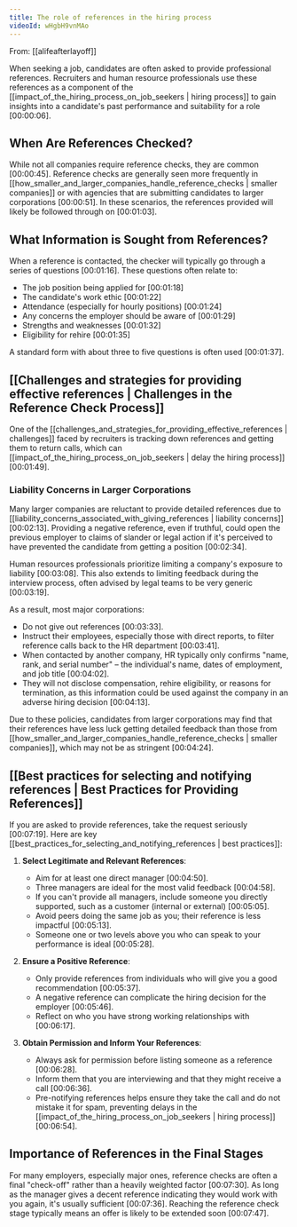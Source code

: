 ```yaml
---
title: The role of references in the hiring process
videoId: wHgbH9vnMAo
---
```


From: [[alifeafterlayoff]] <br/> 

When seeking a job, candidates are often asked to provide professional references. Recruiters and human resource professionals use these references as a component of the [[impact_of_the_hiring_process_on_job_seekers | hiring process]] to gain insights into a candidate's past performance and suitability for a role <a class="yt-timestamp" data-t="00:00:06">[00:00:06]</a>.

## When Are References Checked?

While not all companies require reference checks, they are common <a class="yt-timestamp" data-t="00:00:45">[00:00:45]</a>. Reference checks are generally seen more frequently in [[how_smaller_and_larger_companies_handle_reference_checks | smaller companies]] or with agencies that are submitting candidates to larger corporations <a class="yt-timestamp" data-t="00:00:51">[00:00:51]</a>. In these scenarios, the references provided will likely be followed through on <a class="yt-timestamp" data-t="00:01:03">[00:01:03]</a>.

## What Information is Sought from References?

When a reference is contacted, the checker will typically go through a series of questions <a class="yt-timestamp" data-t="00:01:16">[00:01:16]</a>. These questions often relate to:
*   The job position being applied for <a class="yt-timestamp" data-t="00:01:18">[00:01:18]</a>
*   The candidate's work ethic <a class="yt-timestamp" data-t="00:01:22">[00:01:22]</a>
*   Attendance (especially for hourly positions) <a class="yt-timestamp" data-t="00:01:24">[00:01:24]</a>
*   Any concerns the employer should be aware of <a class="yt-timestamp" data-t="00:01:29">[00:01:29]</a>
*   Strengths and weaknesses <a class="yt-timestamp" data-t="00:01:32">[00:01:32]</a>
*   Eligibility for rehire <a class="yt-timestamp" data-t="00:01:35">[00:01:35]</a>

A standard form with about three to five questions is often used <a class="yt-timestamp" data-t="00:01:37">[00:01:37]</a>.

## [[Challenges and strategies for providing effective references | Challenges in the Reference Check Process]]

One of the [[challenges_and_strategies_for_providing_effective_references | challenges]] faced by recruiters is tracking down references and getting them to return calls, which can [[impact_of_the_hiring_process_on_job_seekers | delay the hiring process]] <a class="yt-timestamp" data-t="00:01:49">[00:01:49]</a>.

### Liability Concerns in Larger Corporations

Many larger companies are reluctant to provide detailed references due to [[liability_concerns_associated_with_giving_references | liability concerns]] <a class="yt-timestamp" data-t="00:02:13">[00:02:13]</a>. Providing a negative reference, even if truthful, could open the previous employer to claims of slander or legal action if it's perceived to have prevented the candidate from getting a position <a class="yt-timestamp" data-t="00:02:34">[00:02:34]</a>.

Human resources professionals prioritize limiting a company's exposure to liability <a class="yt-timestamp" data-t="00:03:08">[00:03:08]</a>. This also extends to limiting feedback during the interview process, often advised by legal teams to be very generic <a class="yt-timestamp" data-t="00:03:19">[00:03:19]</a>.

As a result, most major corporations:
*   Do not give out references <a class="yt-timestamp" data-t="00:03:33">[00:03:33]</a>.
*   Instruct their employees, especially those with direct reports, to filter reference calls back to the HR department <a class="yt-timestamp" data-t="00:03:41">[00:03:41]</a>.
*   When contacted by another company, HR typically only confirms "name, rank, and serial number" – the individual's name, dates of employment, and job title <a class="yt-timestamp" data-t="00:04:02">[00:04:02]</a>.
*   They will not disclose compensation, rehire eligibility, or reasons for termination, as this information could be used against the company in an adverse hiring decision <a class="yt-timestamp" data-t="00:04:13">[00:04:13]</a>.

Due to these policies, candidates from larger corporations may find that their references have less luck getting detailed feedback than those from [[how_smaller_and_larger_companies_handle_reference_checks | smaller companies]], which may not be as stringent <a class="yt-timestamp" data-t="00:04:24">[00:04:24]</a>.

## [[Best practices for selecting and notifying references | Best Practices for Providing References]]

If you are asked to provide references, take the request seriously <a class="yt-timestamp" data-t="00:07:19">[00:07:19]</a>. Here are key [[best_practices_for_selecting_and_notifying_references | best practices]]:

1.  **Select Legitimate and Relevant References**:
    *   Aim for at least one direct manager <a class="yt-timestamp" data-t="00:04:50">[00:04:50]</a>.
    *   Three managers are ideal for the most valid feedback <a class="yt-timestamp" data-t="00:04:58">[00:04:58]</a>.
    *   If you can't provide all managers, include someone you directly supported, such as a customer (internal or external) <a class="yt-timestamp" data-t="00:05:05">[00:05:05]</a>.
    *   Avoid peers doing the same job as you; their reference is less impactful <a class="yt-timestamp" data-t="00:05:13">[00:05:13]</a>.
    *   Someone one or two levels above you who can speak to your performance is ideal <a class="yt-timestamp" data-t="00:05:28">[00:05:28]</a>.

2.  **Ensure a Positive Reference**:
    *   Only provide references from individuals who will give you a good recommendation <a class="yt-timestamp" data-t="00:05:37">[00:05:37]</a>.
    *   A negative reference can complicate the hiring decision for the employer <a class="yt-timestamp" data-t="00:05:46">[00:05:46]</a>.
    *   Reflect on who you have strong working relationships with <a class="yt-timestamp" data-t="00:06:17">[00:06:17]</a>.

3.  **Obtain Permission and Inform Your References**:
    *   Always ask for permission before listing someone as a reference <a class="yt-timestamp" data-t="00:06:28">[00:06:28]</a>.
    *   Inform them that you are interviewing and that they might receive a call <a class="yt-timestamp" data-t="00:06:36">[00:06:36]</a>.
    *   Pre-notifying references helps ensure they take the call and do not mistake it for spam, preventing delays in the [[impact_of_the_hiring_process_on_job_seekers | hiring process]] <a class="yt-timestamp" data-t="00:06:54">[00:06:54]</a>.

## Importance of References in the Final Stages

For many employers, especially major ones, reference checks are often a final "check-off" rather than a heavily weighted factor <a class="yt-timestamp" data-t="00:07:30">[00:07:30]</a>. As long as the manager gives a decent reference indicating they would work with you again, it's usually sufficient <a class="yt-timestamp" data-t="00:07:36">[00:07:36]</a>. Reaching the reference check stage typically means an offer is likely to be extended soon <a class="yt-timestamp" data-t="00:07:47">[00:07:47]</a>.